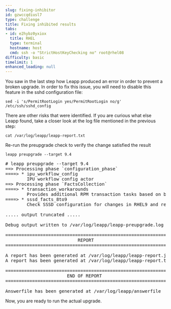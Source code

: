 ```yaml
---
slug: fixing-inhibitor
id: gzwccqdiusl7
type: challenge
title: Fixing inhibited results
tabs:
- id: e2hybz0yxiox
  title: RHEL
  type: terminal
  hostname: host
  cmd: ssh -o "StrictHostKeyChecking no" root@rhel08
difficulty: basic
timelimit: 1
enhanced_loading: null
---
```


You saw in the last step how Leapp produced an error in order to prevent a broken upgrade.  In order to fix this issue, you will need to disable this feature in the sshd configuration file:

```bash,run
sed -i 's/PermitRootLogin yes/PermitRootLogin no/g' /etc/ssh/sshd_config
```

There are other risks that were identified. If you are curious what else Leapp found, take a closer look at the log file mentioned in the previous step:

```bash,run
cat /var/log/leapp/leapp-report.txt
```

Re-run the preupgrade check to verify the change satisfied the result

```bash,run
leapp preupgrade --target 9.4
```

<pre class=file>
# leapp preupgrade --target 9.4
==> Processing phase `configuration_phase`
====> * ipu_workflow_config
        IPU workflow config actor
==> Processing phase `FactsCollection`
====> * transaction_workarounds
        Provides additional RPM transaction tasks based on bundled RPM packages.
====> * sssd_facts_8to9
        Check SSSD configuration for changes in RHEL9 and report them in model.

..... output truncated .....

Debug output written to /var/log/leapp/leapp-preupgrade.log

============================================================
                           REPORT
============================================================

A report has been generated at /var/log/leapp/leapp-report.json
A report has been generated at /var/log/leapp/leapp-report.txt

============================================================
                       END OF REPORT
============================================================

Answerfile has been generated at /var/log/leapp/answerfile
</pre>

Now, you are ready to run the actual upgrade.